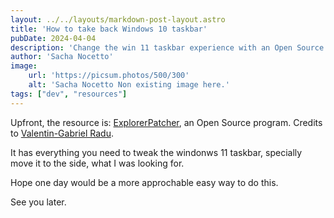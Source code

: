 ```yaml
---
layout: ../../layouts/markdown-post-layout.astro
title: 'How to take back Windows 10 taskbar'
pubDate: 2024-04-04
description: 'Change the win 11 taskbar experience with an Open Source program.'
author: 'Sacha Nocetto'
image:
    url: 'https://picsum.photos/500/300'
    alt: 'Sacha Nocetto Non existing image here.'
tags: ["dev", "resources"]
---
```


Upfront, the resource is: [ExplorerPatcher](https://github.com/valinet/ExplorerPatcher), an Open Source program. Credits to [Valentin-Gabriel Radu](https://valinet.ro/).

It has everything you need to tweak the windonws 11 taskbar, specially move it to the side, what I was looking for.

Hope one day would be a more approchable easy way to do this.

See you later.